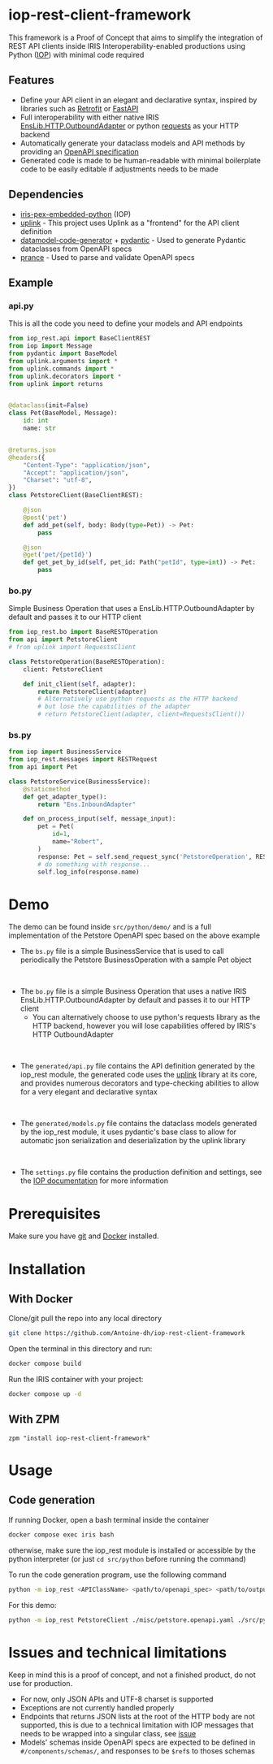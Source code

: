 # iop-rest-client-framework

This framework is a Proof of Concept that aims to simplify the integration of REST API clients inside IRIS Interoperability-enabled productions using Python ([IOP](https://github.com/grongierisc/interoperability-embedded-python)) with minimal code required

## Features

- Define your API client in an elegant and declarative syntax, inspired by libraries such as [Retrofit](https://square.github.io/retrofit/) or [FastAPI](https://fastapi.tiangolo.com/)
- Full interoperability with either native IRIS [EnsLib.HTTP.OutboundAdapter](https://docs.intersystems.com/irislatest/csp/documatic/%25CSP.Documatic.cls?LIBRARY=ENSLIB&CLASSNAME=EnsLib.HTTP.OutboundAdapter) or python [requests](https://requests.readthedocs.io/en/latest/) as your HTTP backend
- Automatically generate your dataclass models and API methods by providing an [OpenAPI specification](https://swagger.io/specification/)
- Generated code is made to be human-readable with minimal boilerplate code to be easily editable if adjustments needs to be made

## Dependencies

- [iris-pex-embedded-python](https://github.com/grongierisc/interoperability-embedded-python) (IOP)
- [uplink](https://pypi.org/project/uplink/) - This project uses Uplink as a "frontend" for the API client definition
- [datamodel-code-generator](https://pypi.org/project/datamodel-code-generator/) + [pydantic](https://pypi.org/project/pydantic/) - Used to generate Pydantic dataclasses from OpenAPI specs
- [prance](https://pypi.org/project/prance/) - Used to parse and validate OpenAPI specs

## Example

### api\.py

This is all the code you need to define your models and API endpoints

```python
from iop_rest.api import BaseClientREST
from iop import Message
from pydantic import BaseModel
from uplink.arguments import *
from uplink.commands import *
from uplink.decorators import *
from uplink import returns


@dataclass(init=False)
class Pet(BaseModel, Message):
    id: int
    name: str


@returns.json
@headers({
    "Content-Type": "application/json",
    "Accept": "application/json",
    "Charset": "utf-8",
})
class PetstoreClient(BaseClientREST):

    @json
    @post('pet')
    def add_pet(self, body: Body(type=Pet)) -> Pet:
        pass

    @json
    @get('pet/{petId}')
    def get_pet_by_id(self, pet_id: Path("petId", type=int)) -> Pet:
        pass
```

### bo\.py

Simple Business Operation that uses a EnsLib.HTTP.OutboundAdapter by default and passes it to our HTTP client

```python
from iop_rest.bo import BaseRESTOperation
from api import PetstoreClient
# from uplink import RequestsClient

class PetstoreOperation(BaseRESTOperation):
    client: PetstoreClient

    def init_client(self, adapter):
        return PetstoreClient(adapter)
        # Alternatively use python requests as the HTTP backend
        # but lose the capabilities of the adapter
        # return PetstoreClient(adapter, client=RequestsClient())
```

### bs\.py



```python
from iop import BusinessService
from iop_rest.messages import RESTRequest
from api import Pet

class PetstoreService(BusinessService):
    @staticmethod
    def get_adapter_type():
        return "Ens.InboundAdapter"

    def on_process_input(self, message_input):
        pet = Pet(
            id=1,
            name="Robert",
        )
        response: Pet = self.send_request_sync('PetstoreOperation', RESTRequest.create('add_pet', pet))
        # do something with response...
        self.log_info(response.name)

```

# Demo

The demo can be found inside `src/python/demo/` and is a full implementation of the Petstore OpenAPI spec based on the above example
<br>

- The `bs.py` file is a simple BusinessService that is used to call periodically the Petstore BusinessOperation with a sample Pet object
<br>

- The `bo.py` file is a simple Business Operation that uses a native IRIS EnsLib.HTTP.OutboundAdapter by default and passes it to our HTTP client
  - You can alternatively choose to use python's requests library as the HTTP backend, however you will lose capabilities offered by IRIS's HTTP OutboundAdapter
<br>

- The `generated/api.py` file contains the API definition generated by the iop_rest module, the generated code uses the [uplink](https://uplink.readthedocs.io/en/stable/) library at its core, and provides numerous decorators and type-checking abilities to allow for a very elegant and declarative syntax
<br>

- The `generated/models.py` file contains the dataclass models generated by the iop_rest module, it uses pydantic's base class to allow for automatic json serialization and deserialization by the uplink library
<br>

- The `settings.py` file contains the production definition and settings, see the [IOP documentation](https://github.com/grongierisc/interoperability-embedded-python?tab=readme-ov-file#61241-settingpy-file) for more information

# Prerequisites

Make sure you have [git](https://git-scm.com/book/en/v2/Getting-Started-Installing-Git) and [Docker](https://www.docker.com/products/docker-desktop) installed.

# Installation

## With Docker

Clone/git pull the repo into any local directory

```sh
git clone https://github.com/Antoine-dh/iop-rest-client-framework
```

Open the terminal in this directory and run:

```sh
docker compose build
```

Run the IRIS container with your project:

```sh
docker compose up -d
```

## With ZPM

```objectscript
zpm "install iop-rest-client-framework" 
```

# Usage

## Code generation

If running Docker, open a bash terminal inside the container
```sh
docker compose exec iris bash
```

otherwise, make sure the iop_rest module is installed or accessible by the python interpreter (or just `cd src/python` before running the command)

To run the code generation program, use the following command

```sh
python -m iop_rest <APIClassName> <path/to/openapi_spec> <path/to/output_folder>
```

For this demo:

```sh
python -m iop_rest PetstoreClient ./misc/petstore.openapi.yaml ./src/python/demo/generated/
```

# Issues and technical limitations

Keep in mind this is a proof of concept, and not a finished product, do not use for production.

- For now, only JSON APIs and UTF-8 charset is supported
- Exceptions are not currently handled properly
- Endpoints that returns JSON lists at the root of the HTTP body are not supported, this is due to a technical limitation with IOP messages that needs to be wrapped into a singular class, see [issue](https://github.com/grongierisc/interoperability-embedded-python/issues/25)
- Models' schemas inside OpenAPI specs are expected to be defined in `#/components/schemas/`, and responses to be `$ref`s to thoses schemas

